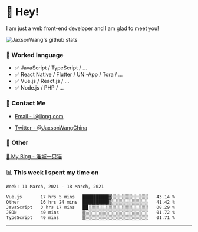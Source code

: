 # 👋 Hey!

I am just a web front-end developer and I am glad to meet you!

![JaxsonWang's github stats](https://github-readme-stats.vercel.app/api?username=JaxsonWang&&show_icons=true&&title_color=1abc9c&&icon_color=1abc9c)


### 📝 Worked language

- ✅ JavaScript / TypeScript / ...
- ✅ React Native / Flutter / UNI-App / Tora / ...
- ✅ Vue.js / React.js / ...
- ✅ Node.js / PHP / ...

### 📮 Contact Me

- [Email - i@iiong.com](mailto:i@iiong.com)

- [Twitter - @JaxsonWangChina](https://twitter.com/JaxsonWangChina)

### 🤪 Other

[📌 My Blog - 淮城一只猫](https://iiong.com)

### 📊 This week I spent my time on

<!--START_SECTION:waka-->
```text
Week: 11 March, 2021 - 18 March, 2021

Vue.js       17 hrs 5 mins   ██████████▓░░░░░░░░░░░░░░   43.14 % 
Other        16 hrs 24 mins  ██████████▒░░░░░░░░░░░░░░   41.42 % 
JavaScript   3 hrs 17 mins   ██░░░░░░░░░░░░░░░░░░░░░░░   08.29 % 
JSON         40 mins         ▒░░░░░░░░░░░░░░░░░░░░░░░░   01.72 % 
TypeScript   40 mins         ▒░░░░░░░░░░░░░░░░░░░░░░░░   01.71 % 
```
<!--END_SECTION:waka-->

---
